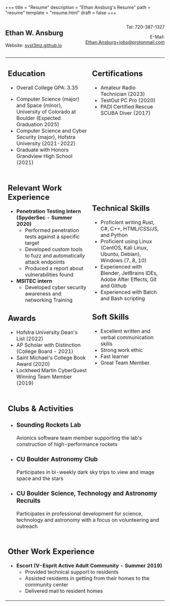 +++
title = "Resume"
description = "Ethan Ansburg's Resume"
path = "resume"
template = "resume.html"
draft = false
+++
<div style="width: 50%; display:inline-block">
    <h2>Ethan W. Ansburg</h2>
    <p>Website: <a href="https://syst3mz.github.io/">syst3mz.github.io</a></p>
</div>
<div style="float: right; text-align: right; width: 50%; display:inline-block">
    <p>Tel: 720-387-1327</p>
    <p>E-Mail: <a href="mailto:ethan.ansburg+jobs@protonmail.com">Ethan.Ansburg+jobs@protonmail.com</a></p>
</div>
<table>
    <tr>
        <td>
        <h2>Education</h2>
            <ul>
                <li><p>Overall College GPA: 3.35</p></li>
                <li>Computer Science (major) and Space (minor), University of Colorado at Boulder (Expected Graduation 2025)</li>
                <li>Computer Science and Cyber Security (major), Hofstra University (2021-2022)</li>
                <li>Graduate with Honors Grandview High School (2021)</li>
            </ul>
        </td>
        <td style="vertical-align: top;">
            <div style="float: right">
                <h2>Certifications</h2>
                <ul>
                    <li>Amateur Radio Technician (2023)</li>
                    <li>TestOut PC Pro (2020)</li>
                    <li>PADI Certified Rescue SCUBA Diver (2017)</li>
                </ul>
            </div>
        </td>
    </tr>
    <tr>
        <td style="vertical-align: top">
            <h2>Relevant Work Experience</h2>
            <ul>
                <li>
                    <b>Penetration Testing Intern (SpyderSec - Summer 2020)</b>
                    <ul>
                        <li>Performed penetration tests against a specific target</li>
                        <li>Developed custom tools to fuzz and automatically attack endpoints</li>
                        <li>Produced a report about vulnerabilities found</li>
                    </ul>
                </li>
                <li>
                    <b>MSITEC intern</b>
                    <ul>
                        <li>Developed cyber security awareness and networking Training</li>
                    </ul>
                </li>
            </ul>    
            <h2>Awards</h2>
                <ul>
                        <li>Hofstra University Dean's List (2022)</li>
                        <li> AP Scholar with Distinction (College Board - 2021) </li>
                        <li>Saint Michael's College Book Award (2020)</li>
                        <li>Lockheed Martin CyberQuest Winning Team Member (2019)</li>
                    </ul>
        </td>
        <td>
            <h2>Technical Skills</h2>
            <ul>
                <li>Proficient writing Rust, C#, C++, HTML/CSS/JS, and Python</li>
                <li>Proficient using Linux (CentOS, Kali Linux, Ubuntu, Debian), Windows (7, 8, 10)</li>
                <li>Experienced with Blender, JetBrains IDEs, Adobe After Effects, Git and Github</li>
                <li>Experienced with Batch and Bash scripting</li>
            </ul>
            <h2>Soft Skills</h2>
            <ul>
                <li>Excellent written and verbal communication skills</li>
                <li>Strong work ethic</li>
                <li>Fast learner</li>
                <li>Great Team Member</li>
            </ul>
        </td>
    </tr>
    <tr style="page-break-after: always;">
        <td colspan="3" style="vertical-align: top;">
            <h2>Clubs & Activities</h2>
            <ul>
                <li><h3>Sounding Rockets Lab</h3>
                    <p>Avionics software team member supporting the lab's construction of high-performance rockets</p>
                </li>
                <li><h3>CU Boulder Astronomy Club</h3>
                    <p>Participates in bi-weekly dark sky trips to view and image space and the stars<p>
                </li>
                <li><h3>CU Boulder <b>S</b>cience, <b>T</b>echnology and <b>A</b>stronomy <b>R</b>ecruits</h3>
                    <p>Participates in professional development for science, technology and astronomy with a focus on volunteering and outreach</p>
                </li>
            </ul>
        </td>
    </tr>
    <tr style="page-break-before: always;">
        <td colspan="3">
            <h2>Other Work Experience</h2>
            <ul>
                <li>
                    <b>Escort (V-Esprit Active Adult Community - Summer 2019)</b>
                    <ul>
                        <li>Provided technical support to residents</li>
                        <li>Assisted residents in getting from their homes to the community center</li>
                        <li>Delivered mail to resident homes</li>
                    </ul>
                </li>
            </ul>
        </td>
    </tr>
</table>